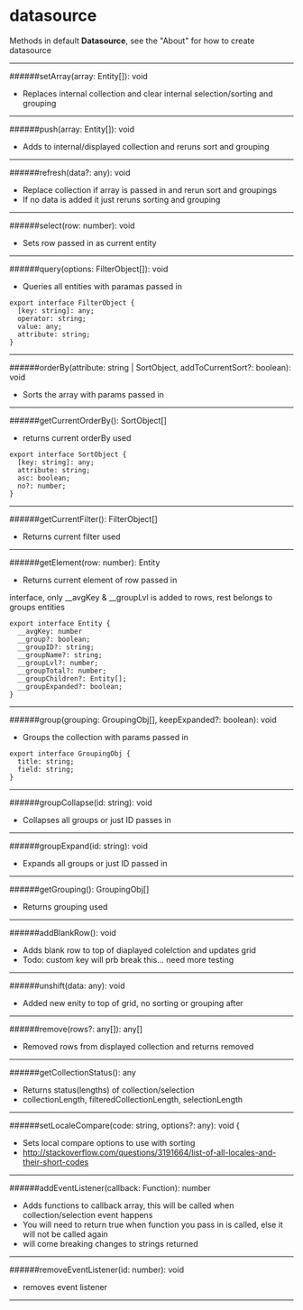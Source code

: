 # datasource

Methods in default **Datasource**, see the "About" for how to create datasource

---


######setArray(array: Entity[]): void
* Replaces internal collection and clear internal selection/sorting and grouping

---

######push(array: Entity[]): void
* Adds to internal/displayed collection and reruns sort and grouping

---

######refresh(data?: any): void 
* Replace collection if array is passed in and rerun sort and groupings
* If no data is added it just reruns sorting and grouping

---

######select(row: number): void
* Sets row passed in as current entity

---


######query(options: FilterObject[]): void
* Queries all entities with paramas passed in

```
export interface FilterObject {
  [key: string]: any;
  operator: string;
  value: any;
  attribute: string;
}
```


---


######orderBy(attribute: string | SortObject, addToCurrentSort?: boolean): void
* Sorts the array with params passed in

---


######getCurrentOrderBy(): SortObject[]
* returns current orderBy used

```
export interface SortObject {
  [key: string]: any;
  attribute: string;
  asc: boolean;
  no?: number;
}
```

---



######getCurrentFilter(): FilterObject[]
* Returns current filter used


---


######getElement(row: number): Entity
* Returns current element of row passed in

interface, only __avgKey & __groupLvl is added to rows, rest belongs to groups entities
```
export interface Entity {
  __avgKey: number
  __group?: boolean;
  __groupID?: string;
  __groupName?: string;
  __groupLvl?: number;
  __groupTotal?: number;
  __groupChildren?: Entity[];
  __groupExpanded?: boolean;
}
```

---


######group(grouping: GroupingObj[], keepExpanded?: boolean): void
* Groups the collection with params passed in

```
export interface GroupingObj {
  title: string;
  field: string;
}
```

---


######groupCollapse(id: string): void
* Collapses all groups or just ID passes in


---

######groupExpand(id: string): void
* Expands all groups or just ID passed in

---


######getGrouping(): GroupingObj[]
* Returns grouping used

---


######addBlankRow(): void
* Adds blank row to top of diaplayed colelction and updates grid
* Todo: custom key will prb break this... need more testing

---


######unshift(data: any): void
* Added new enity to top of grid, no sorting or grouping after

---


######remove(rows?: any[]): any[]
* Removed rows from displayed collection and returns removed

---


######getCollectionStatus(): any
* Returns status(lengths) of collection/selection 
* collectionLength, filteredCollectionLength, selectionLength


---


######setLocaleCompare(code: string, options?: any): void {
* Sets local compare options to use with sorting
* http://stackoverflow.com/questions/3191664/list-of-all-locales-and-their-short-codes


---


######addEventListener(callback: Function): number
* Adds functions to callback array, this will be called when collection/selection event happens
* You will need to return true when function you pass in is called, else it will not be called again
* will come breaking changes to strings returned


---


######removeEventListener(id: number): void
* removes event listener

---